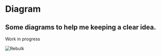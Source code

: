 # Diagram
## Some diagrams to help me keeping a clear idea. 

Work in progress

![Rebulk](diagrams/rebulkEngine.jpg?raw=true "Rebulk")